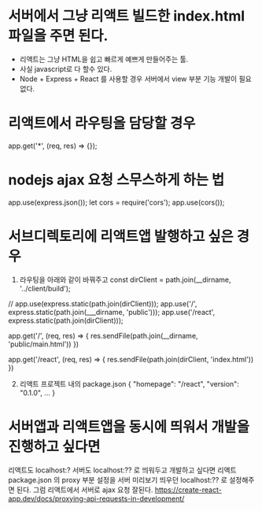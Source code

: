 # 서버에서 그냥 리액트 빌드한 index.html 파일을 주면 된다.

- 리액트는 그냥 HTML을 쉽고 빠르게 예쁘게 만들어주는 툴.
- 사실 javascript로 다 할수 있다.
- Node + Express + React 를 사용할 경우 서버에서 view 부분 기능 개발이 필요 없다.

# 리액트에서 라우팅을 담당할 경우
app.get('*', (req, res) => {});

# nodejs ajax 요청 스무스하게 하는 법
app.use(express.json());
let cors = require('cors');
app.use(cors());

# 서브디렉토리에 리액트앱 발행하고 싶은 경우
1. 라우팅을 아래와 같이 바꿔주고
const dirClient = path.join(__dirname, '../client/build');

// app.use(express.static(path.join(dirClient)));
app.use('/', express.static(path.join(___dirname, 'public')));
app.use('/react', express.static(path.join(dirClient)));

app.get('/', (req, res) => {
  res.sendFile(path.join(__dirname, 'public/main.html'))
})

app.get('/react', (req, res) => {
  res.sendFile(path.join(dirClient, 'index.html'))
})

2. 리액트 프로젝트 내의 package.json
{
  "homepage": "/react",
  "version": "0.1.0",
  ...
}

# 서버앱과 리액트앱을 동시에 띄워서 개발을 진행하고 싶다면
리액트도 localhost:? 서버도 localhost:?? 로 띄워두고 개발하고 싶다면
리액트 package.json 의 proxy 부분 설정을 
서버 미리보기 띄우던 localhost:?? 로 설정해주면 된다.
그럼 리액트에서 서버로 ajax 요청 잘된다.
https://create-react-app.dev/docs/proxying-api-requests-in-development/
